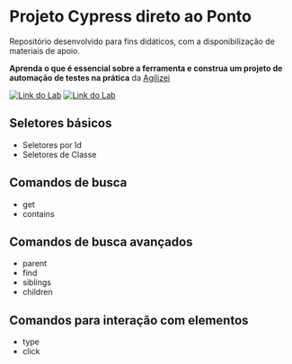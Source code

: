 # Projeto Cypress  direto ao Ponto

Repositório desenvolvido para fins didáticos, com a disponibilização de materiais de apoio.

**Aprenda o que é essencial sobre a ferramenta e construa um projeto de automação de testes na prática** da [Agilizei](https://app.agilizei.com/pt/cursos/cypress-direto-ao-ponto)

[![Link do Lab](https://img.shields.io/badge/▶-000?style=for-the-badge&logo=movie&logoColor=E94D5F)](https://app.agilizei.com/pt/cursos/cypress-direto-ao-ponto)
[![Link do Lab](https://img.shields.io/badge/Acesse%20o%20Lab%20na%20Plataforma-E94D5F?style=for-the-badge)](https://app.agilizei.com/pt/cursos/cypress-direto-ao-ponto)

## Seletores básicos

- Seletores por Id
- Seletores de Classe

## Comandos de busca

- get
- contains

## Comandos de busca avançados

- parent
- find
- siblings
- children

## Comandos para interação com elementos

- type
- click
